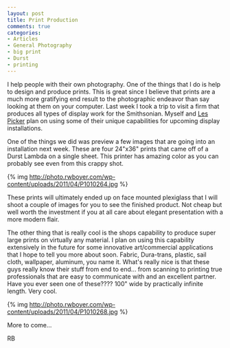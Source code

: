 ```yaml
---
layout: post
title: Print Production
comments: true
categories:
- Articles
- General Photography
- big print
- Durst
- printing
---
```

I help people with their own photography. One of the things that I do is help to design and produce prints. This is great since I believe that prints are a much more gratifying end result to the photographic endeavor than say looking at them on your computer. Last week I took a trip to visit a firm that produces all types of display work for the Smithsonian. Myself and <a href="http://blog.lesterpickerphoto.com/">Les Picker</a> plan on using some of their unique capabilities for upcoming display installations.

One of the things we did was preview a few images that are going into an installation next week. These are four 24"x36" prints that came off of a Durst Lambda on a single sheet. This printer has amazing color as you can probably see even from this crappy shot.

{% img http://photo.rwboyer.com/wp-content/uploads/2011/04/P1010264.jpg %}

These prints will ultimately ended up on face mounted plexiglass that I will shoot a couple of images for you to see the finished product. Not cheap but well worth the investment if you at all care about elegant presentation with a more modern flair.

The other thing that is really cool is the shops capability to produce super large prints on virtually any material. I plan on using this capability extensively in the future for some innovative art/commercial applications that I hope to tell you more about soon. Fabric, Dura-trans, plastic, sail cloth, wallpaper, aluminum, you name it. What's really nice is that these guys really know their stuff from end to end... from scanning to printing true professionals that are easy to communicate with and an excellent partner. Have you ever seen one of these???? 100" wide by practically infinite length. Very cool.

{% img http://photo.rwboyer.com/wp-content/uploads/2011/04/P1010268.jpg %}

More to come...

RB
